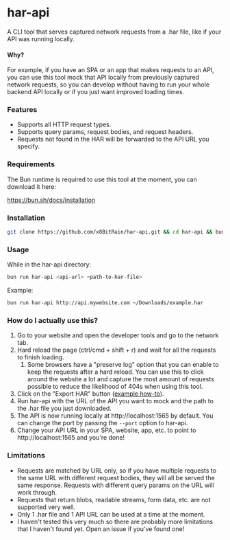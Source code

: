 # har-api

A CLI tool that serves captured network requests from a .har file, like if your API was running locally.

#### Why?

For example, if you have an SPA or an app that makes requests to an API, you can use this tool mock that API locally from previously captured network requests, so you can develop without having to run your whole backend API locally or if you just want improved loading times.

### Features

- Supports all HTTP request types.
- Supports query params, request bodies, and request headers.
- Requests not found in the HAR will be forwarded to the API URL you specify.

### Requirements

The Bun runtime is required to use this tool at the moment, you can download it here: 

https://bun.sh/docs/installation

### Installation

```sh
git clone https://github.com/x8BitRain/har-api.git && cd har-api && bun install
```

### Usage

While in the har-api directory:

```sh
bun run har-api <api-url> <path-to-har-file>
```
Example:

```sh
bun run har-api http://api.mywebsite.com ~/Downloads/example.har
```

### How do I actually use this?

1. Go to your website and open the developer tools and go to the network tab.
2. Hard reload the page (ctrl/cmd + shift + r) and wait for all the requests to finish loading.
   1. Some browsers have a "preserve log" option that you can enable to keep the requests after a hard reload. You can use this to click around the website a lot and capture the most amount of requests possible to reduce the likelihood of 404s when using this tool.
3. Click on the "Export HAR" button ([example how-to](https://help.okta.com/oag/en-us/content/topics/access-gateway/troubleshooting-with-har.htm)).
4. Run har-api with the URL of the API you want to mock and the path to the .har file you just downloaded.
5. The API is now running locally at http://localhost:1565 by default. You can change the port by passing the `--port` option to har-api.
6. Change your API URL in your SPA, website, app, etc. to point to http://localhost:1565 and you're done!

### Limitations

- Requests are matched by URL only, so if you have multiple requests to the same URL with different request bodies, they will all be served the same response. Requests with different query params on the URL will work through.
- Requests that return blobs, readable streams, form data, etc. are not supported very well.
- Only 1 .har file and 1 API URL can be used at a time at the moment.
- I haven't tested this very much so there are probably more limitations that I haven't found yet. Open an issue if you've found one!
